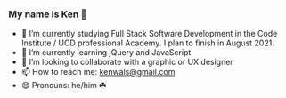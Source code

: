 ### My name is Ken 👋

- 🔭 I’m currently studying Full Stack Software Development in the Code Institute / UCD professional Academy. I plan to finish in August 2021.
- 🌱 I’m currently learning jQuery and JavaScript
- 👯 I’m looking to collaborate with a graphic or UX designer 
- 📫 How to reach me: kenwals@gmail.com
- 😄 Pronouns: he/him ☘️

<!--
**kenwals/kenwals** is a ✨ _special_ ✨ repository because its `README.md` (this file) appears on your GitHub profile.

Here are some ideas to get you started:

- 🔭 I’m currently studying Full Stack Software Development in the Code Insitute / UCD proffessional Academy. I plan to finish in August 2021.
- 🌱 I’m currently learning Javascript and Python
- 👯 I’m looking to collaborate with a graphic or UX designer 
- 🤔 I’m looking for help with ...
- 💬 Ask me about 
- 📫 How to reach me: kenwals@gmail.com
- 😄 Pronouns: he/him
- ⚡ Fun fact: 

☘️
-->
